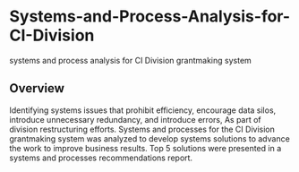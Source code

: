 # Systems-and-Process-Analysis-for-CI-Division
systems and process analysis for CI Division grantmaking system

## Overview
Identifying systems issues that prohibit efficiency, encourage data silos, introduce unnecessary redundancy, and introduce errors, As part of division restructuring efforts. Systems and processes for the CI Division grantmaking system was analyzed to develop systems solutions to advance the work to improve business results. Top 5 solutions were presented in a systems and processes recommendations report.

